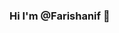 ### Hi I'm @Farishanif 👋

<!--
I'm currently trying my luck for a career as a software engineer!
I'm a curious guy 😄 and interested in a lot of IT things such as:
- Internet of Things
- Web Developer
- Android Developer
- Artificial Inteligent
- Game Developer

There's a lot of my project in here from individual or team, feel free to browse or look on them!
-->
